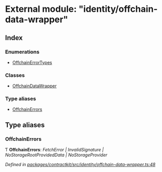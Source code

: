 # External module: "identity/offchain-data-wrapper"

## Index

### Enumerations

* [OffchainErrorTypes](../enums/_identity_offchain_data_wrapper_.offchainerrortypes.md)

### Classes

* [OffchainDataWrapper](../classes/_identity_offchain_data_wrapper_.offchaindatawrapper.md)

### Type aliases

* [OffchainErrors](_identity_offchain_data_wrapper_.md#offchainerrors)

## Type aliases

###  OffchainErrors

Ƭ **OffchainErrors**: *FetchError | InvalidSignature | NoStorageRootProvidedData | NoStorageProvider*

*Defined in [packages/contractkit/src/identity/offchain-data-wrapper.ts:48](https://github.com/celo-org/celo-monorepo/blob/master/packages/contractkit/src/identity/offchain-data-wrapper.ts#L48)*
